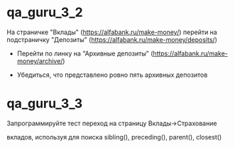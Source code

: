 # qa_guru_3_2

На страничке "Вклады" (https://alfabank.ru/make-money/) перейти на подстраничку "Депозиты" (https://alfabank.ru/make-money/deposits/)

- Перейти по линку на "Архивные депозиты" (https://alfabank.ru/make-money/archive/)

- Убедиться, что представлено ровно пять архивных депозитов

# qa_guru_3_3

Запрограммируйте тест переход на страницу Вклады->Страхование

вкладов, используя для поиска sibling(), preceding(), parent(), closest()